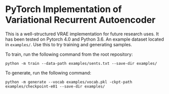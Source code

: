 # PyTorch Implementation of Variational Recurrent Autoencoder #

This is a well-structured VRAE implementation for future research uses. It has been tested on Pytorch 4.0 and Python 3.6.
An example dataset located in `examples/`. Use this to try training and
generating samples.

To train, run the following command from the root repository:

    python -m train --data-path examples/sents.txt --save-dir examples/
    
To generate, run the following command:

    python -m generate --vocab examples/vocab.pkl -ckpt-path examples/checkpoint-e01 --save-dir examples/
